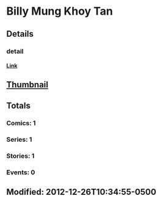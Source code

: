 # Billy Mung Khoy Tan 
## Details
### detail
#### [Link](http://marvel.com/comics/creators/12141/billy_mung_khoy_tan?utm_campaign=apiRef&utm_source=225578a89fc76f3d20fbffda5d17a88d)
## [Thumbnail](http://i.annihil.us/u/prod/marvel/i/mg/b/40/image_not_available.jpg)
## Totals
### Comics: 1
### Series: 1
### Stories: 1
### Events: 0
## Modified: 2012-12-26T10:34:55-0500